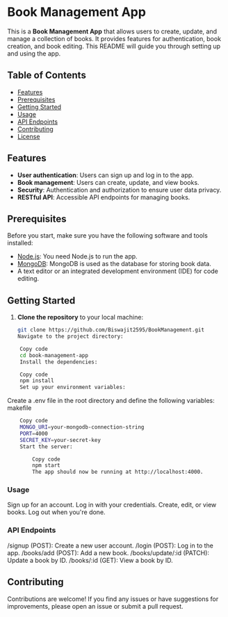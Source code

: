# Book Management App

This is a **Book Management App** that allows users to create, update, and manage a collection of books. It provides features for authentication, book creation, and book editing. This README will guide you through setting up and using the app.

## Table of Contents
- [Features](#features)
- [Prerequisites](#prerequisites)
- [Getting Started](#getting-started)
- [Usage](#usage)
- [API Endpoints](#api-endpoints)
- [Contributing](#contributing)
- [License](#license)

## Features
- **User authentication**: Users can sign up and log in to the app.
- **Book management**: Users can create, update, and view books.
- **Security**: Authentication and authorization to ensure user data privacy.
- **RESTful API**: Accessible API endpoints for managing books.

## Prerequisites
Before you start, make sure you have the following software and tools installed:
- [Node.js](https://nodejs.org/): You need Node.js to run the app.
- [MongoDB](https://www.mongodb.com/): MongoDB is used as the database for storing book data.
- A text editor or an integrated development environment (IDE) for code editing.

## Getting Started
1. **Clone the repository** to your local machine:
   ```bash
   git clone https://github.com/Biswajit2595/BookManagement.git
   Navigate to the project directory:
   ```



```bash
    Copy code
    cd book-management-app
    Install the dependencies:
```


```bash
    Copy code
    npm install
    Set up your environment variables:
```

Create a .env file in the root directory and define the following variables:
makefile
```bash
    Copy code
    MONGO_URI=your-mongodb-connection-string
    PORT=4000
    SECRET_KEY=your-secret-key
    Start the server:
```

```bash
        Copy code
        npm start
        The app should now be running at http://localhost:4000.
```


### Usage
Sign up for an account.
Log in with your credentials.
Create, edit, or view books.
Log out when you're done.

### API Endpoints

/signup (POST): Create a new user account.
/login (POST): Log in to the app.
/books/add (POST): Add a new book.
/books/update/:id (PATCH): Update a book by ID.
/books/:id (GET): View a book by ID.

## Contributing
Contributions are welcome! If you find any issues or have suggestions for improvements, please open an issue or submit a pull request.
